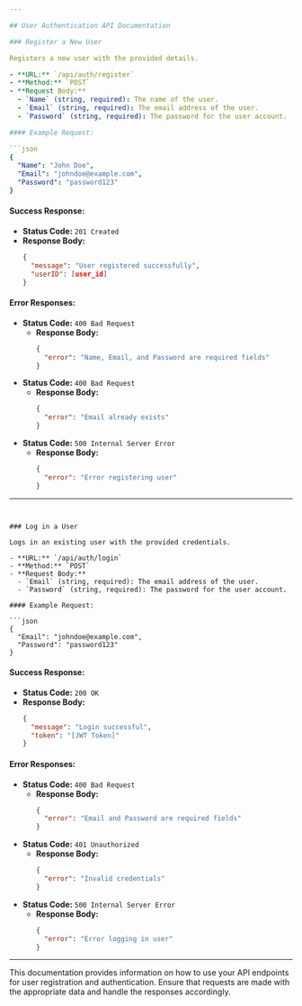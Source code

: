 ```yaml
---

## User Authentication API Documentation

### Register a New User

Registers a new user with the provided details.

- **URL:** `/api/auth/register`
- **Method:** `POST`
- **Request Body:**
  - `Name` (string, required): The name of the user.
  - `Email` (string, required): The email address of the user.
  - `Password` (string, required): The password for the user account.

#### Example Request:

```json
{
  "Name": "John Doe",
  "Email": "johndoe@example.com",
  "Password": "password123"
}
```

#### Success Response:

- **Status Code:** `201 Created`
- **Response Body:**
  ```json
  {
    "message": "User registered successfully",
    "userID": [user_id]
  }
  ```

#### Error Responses:

- **Status Code:** `400 Bad Request`
  - **Response Body:**
    ```json
    {
      "error": "Name, Email, and Password are required fields"
    }
    ```
- **Status Code:** `400 Bad Request`
  - **Response Body:**
    ```json
    {
      "error": "Email already exists"
    }
    ```
- **Status Code:** `500 Internal Server Error`
  - **Response Body:**
    ```json
    {
      "error": "Error registering user"
    }
    ```

---
```


### Log in a User

Logs in an existing user with the provided credentials.

- **URL:** `/api/auth/login`
- **Method:** `POST`
- **Request Body:**
  - `Email` (string, required): The email address of the user.
  - `Password` (string, required): The password for the user account.

#### Example Request:

```json
{
  "Email": "johndoe@example.com",
  "Password": "password123"
}
```

#### Success Response:

- **Status Code:** `200 OK`
- **Response Body:**
  ```json
  {
    "message": "Login successful",
    "token": "[JWT Token]"
  }
  ```

#### Error Responses:

- **Status Code:** `400 Bad Request`
  - **Response Body:**
    ```json
    {
      "error": "Email and Password are required fields"
    }
    ```
- **Status Code:** `401 Unauthorized`
  - **Response Body:**
    ```json
    {
      "error": "Invalid credentials"
    }
    ```
- **Status Code:** `500 Internal Server Error`
  - **Response Body:**
    ```json
    {
      "error": "Error logging in user"
    }
    ```

---

This documentation provides information on how to use your API endpoints for user registration and authentication. Ensure that requests are made with the appropriate data and handle the responses accordingly.